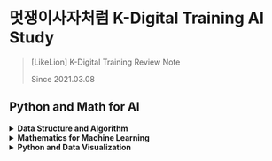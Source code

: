 # 멋쟁이사자처럼 K-Digital Training AI Study
> [LikeLion] K-Digital Training Review Note
> 
> Since 2021.03.08 

## Python and Math for AI

<details>
<summary><b>Data Structure and Algorithm</b></summary>   
<div markdown="1">   

* [복잡도 Complexity](https://github.com/wonkwonlee/likelion-k-digital-training-AI/blob/main/Data-Structure-and-Algorithm/Complexity.md)
* [탐욕 알고리즘 Greedy Algorithm](https://github.com/wonkwonlee/likelion-k-digital-training-AI/blob/main/Data-Structure-and-Algorithm/greedy.ipynb)
* [예외 처리 Exception Handling](https://github.com/wonkwonlee/likelion-k-digital-training-AI/blob/main/Data-Structure-and-Algorithm/exception-handling.ipynb)

</div>
</details>


<details>
<summary><b>Mathematics for Machine Learning</b></summary>   
<div markdown="1"> 
   
* [Jupyter Notebook & Markdown](https://github.com/wonkwonlee/likelion-k-digital-training-AI/blob/main/Mathematics-for-Machine-Learning/Jupyter-and-Markdown.md)
* [기초 수학 Foundations of Mathematics](https://github.com/wonkwonlee/likelion-k-digital-training-AI/blob/main/Mathematics-for-Machine-Learning/Foundations-of-Mathematics.md)
* [미분 Differential](https://github.com/wonkwonlee/likelion-k-digital-training-AI/blob/main/Mathematics-for-Machine-Learning/Differential.md)
* [선형대수학 Linear Algebra](https://github.com/wonkwonlee/likelion-k-digital-training-AI/blob/main/Mathematics-for-Machine-Learning/Linear-Algebra.md)
* [선형 회귀 Linear Regression](https://github.com/wonkwonlee/likelion-k-digital-training-AI/blob/main/Mathematics-for-Machine-Learning/Linear-Regression.md)

</div>
</details>


<details>
<summary><b>Python and Data Visualization</b></summary>  
<div markdown="1">   
  
* [함수와 클래스 Function and Class](https://github.com/wonkwonlee/likelion-k-digital-training-AI/blob/main/Python-and-Data-Visualization/function-and-class.ipynb)
* [데이터 처리를 위한 Pandas](https://github.com/wonkwonlee/likelion-k-digital-training-AI/blob/main/Python-and-Data-Visualization/pandas.ipynb)
* [데이터 시각화를 위한 Matplotlib](https://github.com/wonkwonlee/likelion-k-digital-training-AI/blob/main/Python-and-Data-Visualization/matplotlib.ipynb)

    
</div>
</details>
